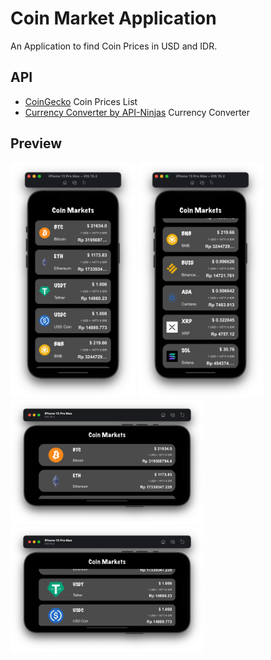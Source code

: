 # Coin Market Application
An Application to find Coin Prices in USD and IDR.

## API
- [CoinGecko](https://rapidapi.com/coingecko/api/coingecko/) Coin Prices List
- [Currency Converter by API-Ninjas](https://rapidapi.com/apininjas/api/currency-converter-by-api-ninjas/) Currency Converter

## Preview
<img src="documentation/image1.png" width="200"> <img src="documentation/image2.png" width="200"> <br>
<img src="documentation/image3.png" height="200"> <br>
<img src="documentation/image4.png" height="200">